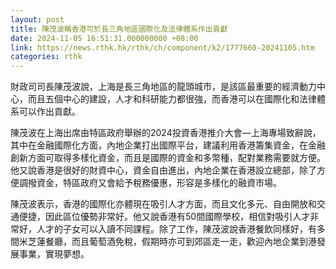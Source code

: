 ```yaml
---
layout: post
title: 陳茂波稱香港可於長三角地區國際化及法律體系作出貢獻
date: 2024-11-05 16:51:31.000000000 +08:00
link: https://news.rthk.hk/rthk/ch/component/k2/1777660-20241105.htm
categories: rthk
---
```


財政司司長陳茂波說，上海是長三角地區的龍頭城市，是該區最重要的經濟動力中心，而且五個中心的建設，人才和科研能力都很強，而香港可以在國際化和法律體系可以作出貢獻。

陳茂波在上海出席由特區政府舉辦的2024投資香港推介大會—上海專場致辭說，其中在金融國際化方面，內地企業打出國際平台，建議利用香港籌集資金，在金融創新方面可取得多樣化資金，而且是國際的資金和多幣種，配對業務需要就方便。他又說香港是很好的財資中心，資金自由進出，內地企業在香港設立總部，除了方便調撥資金，特區政府又會給予稅務優惠，形容是多樣化的融資市場。

陳茂波表示，香港的國際化亦體現在吸引人才方面，而且文化多元、自由開放和交通便捷，因此區位優勢非常好。他又說香港有50間國際學校，相信對吸引人才非常好，人才的子女可以入讀不同課程。除了工作，陳茂波說香港餐飲同樣好，有多間米芝蓮餐廳，而且葡萄酒免稅，假期時亦可到郊區走一走，歡迎內地企業到港發展事業，實現夢想。

